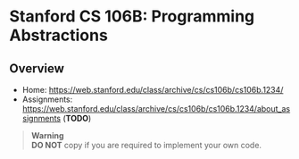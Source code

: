 # Stanford CS 106B: Programming Abstractions

## Overview
- Home: https://web.stanford.edu/class/archive/cs/cs106b/cs106b.1234/
- Assignments: https://web.stanford.edu/class/archive/cs/cs106b/cs106b.1234/about_assignments (**TODO**)
> **Warning**  
> **DO NOT** copy if you are required to implement your own code.

